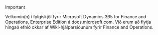 > [!IMPORTANT]
> Velkomin(n) í fylgiskjöl fyrir Microsoft Dynamics 365 for Finance and Operations, Enterprise Edition á docs.microsoft.com. Við erum að flytja hingað efnið okkar af Wiki-hjálparsíðunum fyrir Finance and Operations. 

